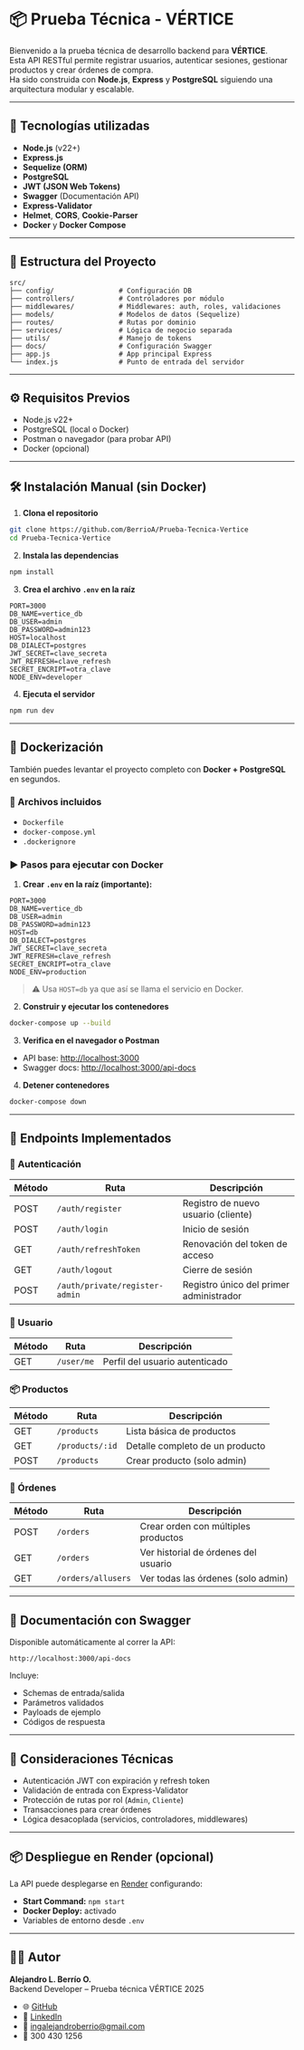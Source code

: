 # 📦 Prueba Técnica - VÉRTICE

Bienvenido a la prueba técnica de desarrollo backend para **VÉRTICE**.  
Esta API RESTful permite registrar usuarios, autenticar sesiones, gestionar productos y crear órdenes de compra.  
Ha sido construida con **Node.js**, **Express** y **PostgreSQL** siguiendo una arquitectura modular y escalable.

---

## 🚀 Tecnologías utilizadas

- **Node.js** (v22+)
- **Express.js**
- **Sequelize (ORM)**
- **PostgreSQL**
- **JWT (JSON Web Tokens)**
- **Swagger** (Documentación API)
- **Express-Validator**
- **Helmet**, **CORS**, **Cookie-Parser**
- **Docker** y **Docker Compose**

---

## 📁 Estructura del Proyecto

```
src/
├── config/                # Configuración DB
├── controllers/           # Controladores por módulo
├── middlewares/           # Middlewares: auth, roles, validaciones
├── models/                # Modelos de datos (Sequelize)
├── routes/                # Rutas por dominio
├── services/              # Lógica de negocio separada
├── utils/                 # Manejo de tokens
├── docs/                  # Configuración Swagger
├── app.js                 # App principal Express
└── index.js               # Punto de entrada del servidor
```

---

## ⚙️ Requisitos Previos

- Node.js v22+
- PostgreSQL (local o Docker)
- Postman o navegador (para probar API)
- Docker (opcional)

---

## 🛠️ Instalación Manual (sin Docker)

1. **Clona el repositorio**

```bash
git clone https://github.com/BerrioA/Prueba-Tecnica-Vertice
cd Prueba-Tecnica-Vertice
```

2. **Instala las dependencias**

```bash
npm install
```

3. **Crea el archivo `.env` en la raíz**

```env
PORT=3000
DB_NAME=vertice_db
DB_USER=admin
DB_PASSWORD=admin123
HOST=localhost
DB_DIALECT=postgres
JWT_SECRET=clave_secreta
JWT_REFRESH=clave_refresh
SECRET_ENCRIPT=otra_clave
NODE_ENV=developer
```

4. **Ejecuta el servidor**

```bash
npm run dev
```

---

## 🚢 Dockerización

También puedes levantar el proyecto completo con **Docker + PostgreSQL** en segundos.

### 📂 Archivos incluidos

- `Dockerfile`
- `docker-compose.yml`
- `.dockerignore`

### ▶️ Pasos para ejecutar con Docker

1. **Crear `.env` en la raíz (importante):**

```env
PORT=3000
DB_NAME=vertice_db
DB_USER=admin
DB_PASSWORD=admin123
HOST=db
DB_DIALECT=postgres
JWT_SECRET=clave_secreta
JWT_REFRESH=clave_refresh
SECRET_ENCRIPT=otra_clave
NODE_ENV=production
```

> ⚠️ Usa `HOST=db` ya que así se llama el servicio en Docker.

2. **Construir y ejecutar los contenedores**

```bash
docker-compose up --build
```

3. **Verifica en el navegador o Postman**

- API base: [http://localhost:3000](http://localhost:3000)
- Swagger docs: [http://localhost:3000/api-docs](http://localhost:3000/api-docs)

4. **Detener contenedores**

```bash
docker-compose down
```

---

## 🧪 Endpoints Implementados

### 🔐 Autenticación

| Método | Ruta                           | Descripción                              |
|--------|--------------------------------|------------------------------------------|
| POST   | `/auth/register`               | Registro de nuevo usuario (cliente)      |
| POST   | `/auth/login`                  | Inicio de sesión                         |
| GET    | `/auth/refreshToken`           | Renovación del token de acceso           |
| GET    | `/auth/logout`                 | Cierre de sesión                         |
| POST   | `/auth/private/register-admin` | Registro único del primer administrador  |

### 👤 Usuario

| Método | Ruta       | Descripción                   |
|--------|------------|-------------------------------|
| GET    | `/user/me` | Perfil del usuario autenticado|

### 📦 Productos

| Método | Ruta            | Descripción                     |
|--------|-----------------|---------------------------------|
| GET    | `/products`     | Lista básica de productos       |
| GET    | `/products/:id` | Detalle completo de un producto |
| POST   | `/products`     | Crear producto (solo admin)     |

### 🧾 Órdenes

| Método | Ruta               | Descripción                              |
|--------|--------------------|------------------------------------------|
| POST   | `/orders`          | Crear orden con múltiples productos      |
| GET    | `/orders`          | Ver historial de órdenes del usuario     |
| GET    | `/orders/allusers` | Ver todas las órdenes (solo admin)       |

---

## 📄 Documentación con Swagger

Disponible automáticamente al correr la API:

```
http://localhost:3000/api-docs
```

Incluye:

- Schemas de entrada/salida
- Parámetros validados
- Payloads de ejemplo
- Códigos de respuesta

---

## 📌 Consideraciones Técnicas

- Autenticación JWT con expiración y refresh token
- Validación de entrada con Express-Validator
- Protección de rutas por rol (`Admin`, `Cliente`)
- Transacciones para crear órdenes
- Lógica desacoplada (servicios, controladores, middlewares)

---

## 📦 Despliegue en Render (opcional)

La API puede desplegarse en [Render](https://render.com) configurando:

- **Start Command:** `npm start`
- **Docker Deploy:** activado
- Variables de entorno desde `.env`

---

## 👨‍💻 Autor

**Alejandro L. Berrío O.**  
Backend Developer – Prueba técnica VÉRTICE 2025

- 🌐 [GitHub](https://github.com/BerrioA)
- 💼 [LinkedIn](https://www.linkedin.com/in/alejandroberrio/)
- 📧 ingalejandroberrio@gmail.com
- 📱 300 430 1256